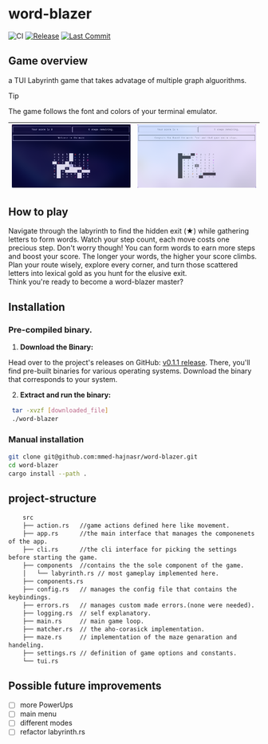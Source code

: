 # word-blazer

![CI](https://github.com/mmed-hajnasr/word-blazer/actions/workflows/ci.yml/badge.svg)
[![Release](https://img.shields.io/github/v/release/mmed-hajnasr/word-blazer?style=flat-square)](https://github.com/mmed-hajnasr/word-blazer/releases)
[![Last Commit](https://img.shields.io/github/last-commit/mmed-hajnasr/word-blazer/main?style=flat-square)](https://github.com/mmed-hajnasr/word-blazer/commits/main)

## Game overview

a TUI Labyrinth game that takes advatage of multiple graph alguorithms.

> [!TIP]
>
> The game follows the font and colors of your terminal emulator.

| ![dark demo](./resources/dark-demo.png) | ![light demo](./resources/light-demo.png) |
| --------------------------------------- | ----------------------------------------- |

## How to play

Navigate through the labyrinth to find the hidden exit (★) while gathering letters to form words. Watch your step count, each move costs one precious step. Don't worry though! You can form words to earn more steps and boost your score. The longer your words, the higher your score climbs. Plan your route wisely, explore every corner, and turn those scattered letters into lexical gold as you hunt for the elusive exit.  
Think you're ready to become a word-blazer master?

## Installation

### Pre-compiled binary.

1. **Download the Binary:**

Head over to the project's releases on GitHub: [v0.1.1 release](https://github.com/mmed-hajnasr/word-blazer/releases/tag/v0.1.1). There, you'll find pre-built binaries for various operating systems. Download the binary that corresponds to your system.

2. **Extract and run the binary:**

```sh
 tar -xvzf [downloaded_file]
 ./word-blazer
```

### Manual installation

```sh
git clone git@github.com:mmed-hajnasr/word-blazer.git
cd word-blazer
cargo install --path .
```

## project-structure

```
    src
    ├── action.rs   //game actions defined here like movement.
    ├── app.rs      //the main interface that manages the componenets of the app.
    ├── cli.rs      //the cli interface for picking the settings before starting the game.
    ├── components  //contains the the sole component of the game.
    │   └── labyrinth.rs // most gameplay implemented here.
    ├── components.rs
    ├── config.rs   // manages the config file that contains the keybindings.
    ├── errors.rs   // manages custom made errors.(none were needed).
    ├── logging.rs  // self explanatory.
    ├── main.rs     // main game loop.
    ├── matcher.rs  // the aho-corasick implementation.
    ├── maze.rs     // implementation of the maze genaration and handeling.
    ├── settings.rs // definition of game options and constants.
    └── tui.rs      
```

## Possible future improvements

- [ ] more PowerUps
- [ ] main menu
- [ ] different modes
- [ ] refactor labyrinth.rs
